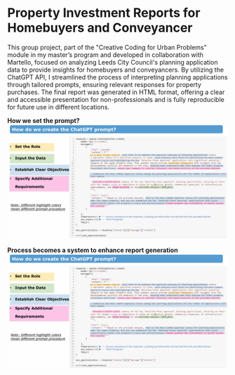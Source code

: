 # Property Investment Reports for Homebuyers and Conveyancer
This group project, part of the "Creative Coding for Urban Problems" module in my master’s program and developed in collaboration with Martello, focused on analyzing Leeds City Council's planning application data to provide insights for homebuyers and conveyancers. By utilizing the ChatGPT API, I streamlined the process of interpreting planning applications through tailored prompts, ensuring relevant responses for property purchases. The final report was generated in HTML format, offering a clear and accessible presentation for non-professionals and is fully reproducible for future use in different locations.

**How we set the prompt?**  
![Prompt Setting](https://github.com/hongyue17/genAI_property_investment_reports/blob/main/prompt_setting.jpg)

**Process becomes a system to enhance report generation**  
![Process System](https://github.com/hongyue17/genAI_property_investment_reports/blob/main/prompt_setting.jpg)
